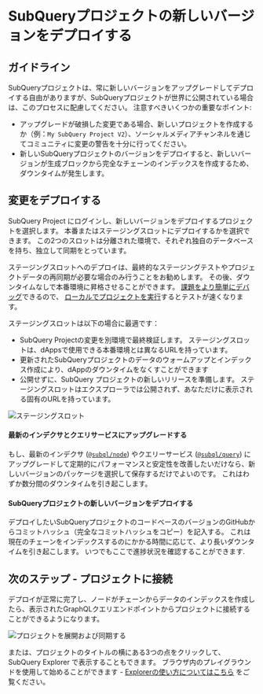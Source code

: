 # SubQueryプロジェクトの新しいバージョンをデプロイする

## ガイドライン

SubQueryプロジェクトは、常に新しいバージョンをアップグレードしてデプロイする自由がありますが、SubQueryプロジェクトが世界に公開されている場合は、このプロセスに配慮してください。 注意すべきいくつかの重要なポイント:
- アップグレードが破損した変更である場合、新しいプロジェクトを作成するか（例：`My SubQuery Project V2`）、ソーシャルメディアチャンネルを通じてコミュニティに変更の警告を十分に行ってください。
- 新しいSubQueryプロジェクトのバージョンをデプロイすると、新しいバージョンが生成ブロックから完全なチェーンのインデックスを作成するため、ダウンタイムが発生します。

## 変更をデプロイする

SubQuery Project にログインし、新しいバージョンをデプロイするプロジェクトを選択します。 本番またはステージングスロットにデプロイするかを選択できます。 この2つのスロットは分離された環境で、それぞれ独自のデータベースを持ち、独立して同期をとっています。

ステージングスロットへのデプロイは、最終的なステージングテストやプロジェクトデータの再同期が必要な場合のみ行うことをお勧めします。 その後、ダウンタイムなしで本番環境に昇格させることができます。 [課題をより簡単にデバッグ](../tutorials_examples/debug-projects.md)できるので、 [ローカルでプロジェクトを実行](../run/run.md)するとテストが速くなります。

ステージングスロットは以下の場合に最適です：
* SubQuery Projectの変更を別環境で最終検証します。 ステージングスロットは、dAppsで使用できる本番環境とは異なるURLを持っています。
* 更新されたSubQueryプロジェクトのデータのウォームアップとインデックス作成により、dAppのダウンタイムをなくすことができます
* 公開せずに、SubQuery プロジェクトの新しいリリースを準備します。 ステージングスロットはエクスプローラでは公開されず、あなただけに表示される固有のURLを持っています。

![ステージングスロット](/assets/img/staging_slot.png)

#### 最新のインデクサとクエリサービスにアップグレードする

もし、最新のインデクサ ([`@subql/node`](https://www.npmjs.com/package/@subql/node)) やクエリーサービス ([`@subql/query`](https://www.npmjs.com/package/@subql/query)) にアップグレードして定期的にパフォーマンスと安定性を改善したいだけなら、新しいバージョンのパッケージを選択して保存するだけでよいのです。 これはわずか数分間のダウンタイムを引き起こします。

#### SubQueryプロジェクトの新しいバージョンをデプロイする

デプロイしたいSubQueryプロジェクトのコードベースのバージョンのGitHubからコミットハッシュ（完全なコミットハッシュをコピー）を記入する。 これは現在のチェーンをインデックスするのにかかる時間に応じて、より長いダウンタイムを引き起こします。 いつでもここで進捗状況を確認することができます.

## 次のステップ - プロジェクトに接続
デプロイが正常に完了し、ノードがチェーンからデータのインデックスを作成したら、表示されたGraphQLクエリエンドポイントからプロジェクトに接続することができるようになります。

![プロジェクトを展開および同期する](/assets/img/projects-deploy-sync.png)

または、プロジェクトのタイトルの横にある3つの点をクリックして、SubQuery Explorer で表示することもできます。 ブラウザ内のプレイグラウンドを使用して始めることができます - [Explorerの使い方についてはこちら](../query/query.md) をご覧ください。
